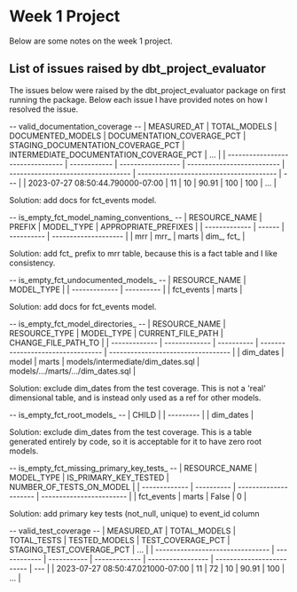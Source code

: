 # Week 1 Project

Below are some notes on the week 1 project.

## List of issues raised by dbt_project_evaluator 

The issues below were raised by the dbt_project_evaluator package on first running the package. Below each issue I have provided notes on how I resolved the issue.

-- valid_documentation_coverage --
|                      MEASURED_AT | TOTAL_MODELS | DOCUMENTED_MODELS | DOCUMENTATION_COVERAGE_PCT | STAGING_DOCUMENTATION_COVERAGE_PCT | INTERMEDIATE_DOCUMENTATION_COVERAGE_PCT | ... |
| -------------------------------- | ------------ | ----------------- | -------------------------- | ---------------------------------- | --------------------------------------- | --- |
| 2023-07-27 08:50:44.790000-07:00 |           11 |                10 |                      90.91 |                                100 |                                     100 | ... |

Solution: add docs for fct_events model.

-- is_empty_fct_model_naming_conventions_ --
| RESOURCE_NAME | PREFIX | MODEL_TYPE | APPROPRIATE_PREFIXES |
| ------------- | ------ | ---------- | -------------------- |
| mrr           | mrr_   | marts      | dim_, fct_           |

Solution: add fct_ prefix to mrr table, because this is a fact table and I like consistency.

-- is_empty_fct_undocumented_models_ --
| RESOURCE_NAME | MODEL_TYPE |
| ------------- | ---------- |
| fct_events    | marts      |

Solution: add docs for fct_events model.

-- is_empty_fct_model_directories_ --
| RESOURCE_NAME | RESOURCE_TYPE | MODEL_TYPE | CURRENT_FILE_PATH                 | CHANGE_FILE_PATH_TO                |
| ------------- | ------------- | ---------- | --------------------------------- | ---------------------------------- |
| dim_dates     | model         | marts      | models/intermediate/dim_dates.sql | models/.../marts/.../dim_dates.sql |

Solution: exclude dim_dates from the test coverage. This is not a 'real' dimensional table, and is instead only used as a ref for other models.

-- is_empty_fct_root_models_ --
| CHILD     |
| --------- |
| dim_dates |

Solution: exclude dim_dates from the test coverage. This is a table generated entirely by code, so it is acceptable for it to have zero root models.

-- is_empty_fct_missing_primary_key_tests_ --
| RESOURCE_NAME | MODEL_TYPE | IS_PRIMARY_KEY_TESTED | NUMBER_OF_TESTS_ON_MODEL |
| ------------- | ---------- | --------------------- | ------------------------ |
| fct_events    | marts      |                 False |                        0 |

Solution: add primary key tests (not_null, unique) to event_id column

-- valid_test_coverage --
|                      MEASURED_AT | TOTAL_MODELS | TOTAL_TESTS | TESTED_MODELS | TEST_COVERAGE_PCT | STAGING_TEST_COVERAGE_PCT | ... |
| -------------------------------- | ------------ | ----------- | ------------- | ----------------- | ------------------------- | --- |
| 2023-07-27 08:50:47.021000-07:00 |           11 |          72 |            10 |             90.91 |                       100 | ... |